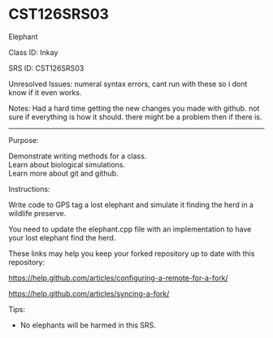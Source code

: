 # CST126SRS03
Elephant


Class ID: Inkay

SRS ID: CST126SRS03

Unresolved Issues: numeral syntax errors, cant run with these so i dont know if it even works.

Notes: Had a hard time getting the new changes you made with github. not sure if everything is how it should. there might be a problem then if there is.

---

Purpose: 

Demonstrate writing methods for a class.  
Learn about biological simulations.  
Learn more about git and github.  

Instructions: 

Write code to GPS tag a lost elephant and simulate it finding the herd in a wildlife preserve. 

You need to update the elephant.cpp file with an implementation to have your lost elephant find the herd. 

These links may help you keep your forked repository up to date with this repository:

https://help.github.com/articles/configuring-a-remote-for-a-fork/

https://help.github.com/articles/syncing-a-fork/

Tips:  

- No elephants will be harmed in this SRS.  
